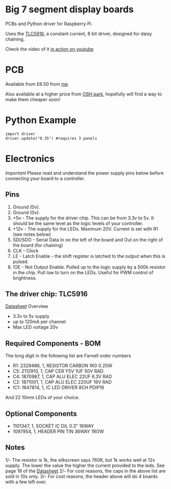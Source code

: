 # Big 7 segment display boards

PCBs and Python driver for Raspberry Pi.

Uses the [TLC5916](http://www.ti.com/product/tlc5916), a constant current, 8 bit driver, designed for daisy chaining.

Check the video of it [in action on youtube](http://youtu.be/0-mJzARANds)

# PCB

Available from £6.50 from [me](http://www.mattvenn.net/2014/02/25/big-7-segment-display-pcb/).

Also available at a higher price from [OSH park](http://oshpark.com/shared_projects/hZyNfTTa), hopefully will find a way to make them cheaper soon!

# Python Example

    import driver
    driver.update("0.35") #requires 3 panels

# Electronics

*Important* Please read and understand the power supply pins below before connecting your board to a controller.

## Pins

1. Ground (0v).
2. Ground (0v).
3. +5v - The supply for the driver chip. This can be from 3.3v to 5v. It should be the same level as the logic levels of your controller.
4. +12v - The supply for the LEDs. Maximum 20V. Current is set with R1 (see notes below)
5. SDI/SDO - Serial Data In on the left of the board and Out on the right of the board (for chaining)
6. CLK - Clock
7. LE - Latch Enable - the shift register is latched to the output when this is pulsed.
8. !OE - Not Output Enable. Pulled up to the logic supply by a 500k resistor  in the chip. Pull low to turn on the LEDs. Useful for PWM control of brightness.

## The driver chip: TLC5916

[Datasheet](http://www.ti.com/lit/ds/symlink/tlc5916.pdf) Overview

* 3.3v to 5v supply
* up to 120mA per channel
* Max LED voltage 20v

## Required Components - BOM

The long digit in the following list are Farnell order numbers

* R1: 2329486, 1, RESISTOR CARBON  1K0 0.25W 
* C5: 2112910, 1, CAP CER Y5V 1UF 50V RAD 
* C4: 1870987, 1, CAP ALU ELEC 22UF 6.3V RAD 
* C2: 1871001, 1, CAP ALU ELEC 220UF 16V RAD 
* IC1: 1647814, 1, IC LED DRIVER 8CH PDIP16

And 22 10mm LEDs of your choice.

## Optional Components

* 1101347, 1, SOCKET IC DIL 0.3" 16WAY 
* 1097954, 1, HEADER PIN TIN 36WAY 1ROW 

## Notes

1/- The resistor is 1k, the silkscreen says 760R, but 1k works well at 12v supply. The lower the value the higher the current provided to the leds. See page 18 of the [Datasheet](http://www.ti.com/lit/ds/symlink/tlc5916.pdf) 
2/- For cost reasons, the caps in the above list are sold in 10s only.
3/- For cost reasons, the header above will do 4 boards with a few left over.
